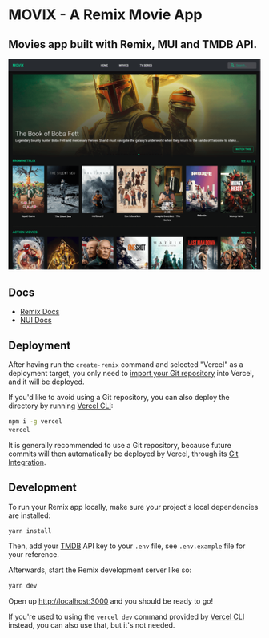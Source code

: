 # MOVIX - A Remix Movie App

## Movies app built with Remix, MUI and TMDB API.

![moviex screenshoot](./public/images/movix-screenshot.png)

## Docs

- [Remix Docs](https://remix.run/docs)
- [NUI Docs](https://mui.com/getting-started/installation/)

## Deployment

After having run the `create-remix` command and selected "Vercel" as a deployment target, you only need to [import your Git repository](https://vercel.com/new) into Vercel, and it will be deployed.

If you'd like to avoid using a Git repository, you can also deploy the directory by running [Vercel CLI](https://vercel.com/cli):

```sh
npm i -g vercel
vercel
```

It is generally recommended to use a Git repository, because future commits will then automatically be deployed by Vercel, through its [Git Integration](https://vercel.com/docs/concepts/git).

## Development

To run your Remix app locally, make sure your project's local dependencies are installed:

```sh
yarn install
```

Then, add your [TMDB](https://www.themoviedb.org/) API key to your `.env` file, see `.env.example` file for your reference.

Afterwards, start the Remix development server like so:

```sh
yarn dev
```

Open up [http://localhost:3000](http://localhost:3000) and you should be ready to go!

If you're used to using the `vercel dev` command provided by [Vercel CLI](https://vercel.com/cli) instead, you can also use that, but it's not needed.

